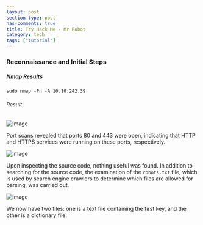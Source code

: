 ```yaml
---
layout: post
section-type: post
has-comments: true
title: Try Hack Me - Mr Robot
category: tech
tags: ["tutorial"]
---
```


### Reconnaissance and Initial Steps

##### Nmap Results

```
sudo nmap -Pn -A 10.10.242.39
```

###### Result

![image](https://github.com/user-attachments/assets/de811a40-544a-4d62-bafd-f03e64b11c4d)

Port scans revealed that ports 80 and 443 were open, indicating that HTTP and HTTPS services were running on these ports, respectively.

![image](https://github.com/user-attachments/assets/add084e3-351a-4e2a-89a7-c2a17e62f267)

Upon inspecting the source code, nothing useful was found. In addition to searching for the source code, the examination of the `robots.txt` file, which is used by search engine crawlers to determine which files are allowed for parsing, was carried out.

![image](https://github.com/user-attachments/assets/654b72d0-0600-4270-b67f-8c484d9fcb98)

We now have two files: one is a text file containing the first key, and the other is a dictionary file.

